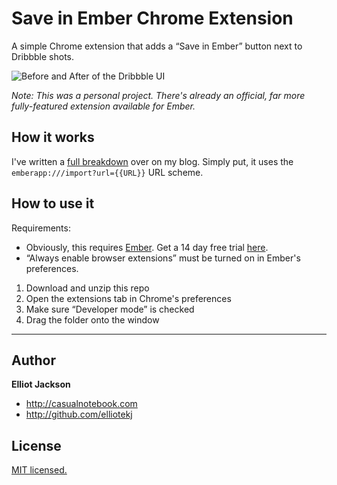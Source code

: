# Save in Ember Chrome Extension

A simple Chrome extension that adds a “Save in Ember” button next to Dribbble shots.

![Before and After of the Dribbble UI](https://images.typed.com/84df1d84-1559-46c8-8600-2a3672e10718/save-in-ember-preview.png)

*Note: This was a personal project. There's already an official, far more fully-featured extension available for Ember.*

## How it works

I've written a [full breakdown](http://casualnotebook.com/lets-breakdown-the-save-in-ember-browser-extension) over on my blog. Simply put, it uses the `emberapp:///import?url={{URL}}` URL scheme.

## How to use it

Requirements:
- Obviously, this requires [Ember](http://realmacsoftware.com/). Get a 14 day free trial [here](http://realmacsoftware.com/ember#download).
- “Always enable browser extensions” must be turned on in Ember's preferences.

1. Download and unzip this repo
2. Open the extensions tab in Chrome's preferences
3. Make sure “Developer mode” is checked
4. Drag the folder onto the window

- - -

## Author

**Elliot Jackson**

- http://casualnotebook.com
- http://github.com/elliotekj

## License

[MIT licensed.](LICENSE.md)